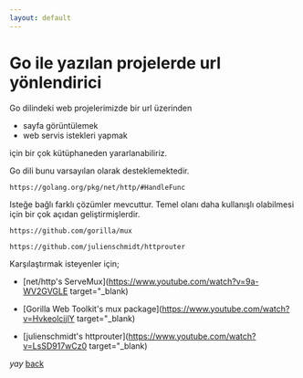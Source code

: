 ```yaml
---
layout: default
---
```

# Go ile yazılan projelerde url yönlendirici

Go dilindeki web projelerimizde bir url üzerinden 
 - sayfa görüntülemek
 - web servis istekleri yapmak

için bir çok kütüphaneden yararlanabiliriz.


Go dili bunu varsayılan olarak desteklemektedir.
```
https://golang.org/pkg/net/http/#HandleFunc
```
Isteğe bağlı farklı çözümler mevcuttur. Temel olanı daha kullanışlı olabilmesi için bir çok açıdan geliştirmişlerdir.

```
https://github.com/gorilla/mux

https://github.com/julienschmidt/httprouter
```

Karşılaştırmak isteyenler için;

- [net/http's ServeMux](https://www.youtube.com/watch?v=9a-WV2GVGLE target="_blank)

- [Gorilla Web Toolkit's mux package](https://www.youtube.com/watch?v=HvkeolcijlY target="_blank)

- [julienschmidt's httprouter](https://www.youtube.com/watch?v=LsSD917wCz0 target="_blank)

_yay_
[back](https://microservice-base.github.io/)

